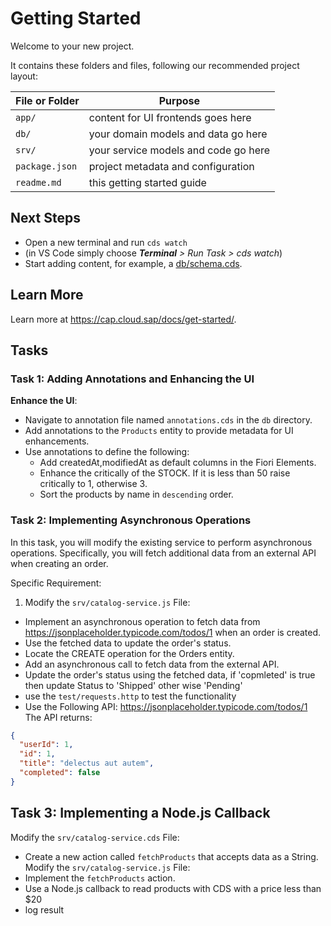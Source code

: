 # Getting Started

Welcome to your new project.

It contains these folders and files, following our recommended project layout:

File or Folder | Purpose
---------|----------
`app/` | content for UI frontends goes here
`db/` | your domain models and data go here
`srv/` | your service models and code go here
`package.json` | project metadata and configuration
`readme.md` | this getting started guide


## Next Steps

- Open a new terminal and run `cds watch`
- (in VS Code simply choose _**Terminal** > Run Task > cds watch_)
- Start adding content, for example, a [db/schema.cds](db/schema.cds).


## Learn More

Learn more at https://cap.cloud.sap/docs/get-started/.

## Tasks

### Task 1: Adding Annotations and Enhancing the UI

**Enhance the UI**:
- Navigate to annotation file named `annotations.cds` in the `db` directory.
- Add annotations to the `Products` entity to provide metadata for UI enhancements.
- Use annotations to define the following:
  - Add createdAt,modifiedAt as default columns in the Fiori Elements. 
  - Enhance the critically of the STOCK. If it is less than 50 raise critically to 1, otherwise 3.
  - Sort the products by name in `descending` order.   


### Task 2: Implementing Asynchronous Operations
In this task, you will modify the existing service to perform asynchronous operations. Specifically, you will fetch additional data from an external API when creating an order.

Specific Requirement:
1. Modify the `srv/catalog-service.js` File:
 - Implement an asynchronous operation to fetch data from https://jsonplaceholder.typicode.com/todos/1 when an order is created.
 - Use the fetched data to update the order's status.
 - Locate the CREATE operation for the Orders entity.
 - Add an asynchronous call to fetch data from the external API.
 - Update the order's status using the fetched data, if 'copmleted' is true then update Status to 'Shipped' other wise 'Pending'
 - use the `test/requests.http` to test the functionality
 - Use the Following API:
 https://jsonplaceholder.typicode.com/todos/1
The API returns:

```json
{
  "userId": 1,
  "id": 1,
  "title": "delectus aut autem",
  "completed": false
}
```

## Task 3: Implementing a Node.js Callback
Modify the `srv/catalog-service.cds` File:
 - Create a new action called `fetchProducts` that accepts data as a String.
Modify the `srv/catalog-service.js` File:
 - Implement the `fetchProducts` action.
 - Use a Node.js callback to read products with CDS with a price less than $20
 - log result
